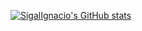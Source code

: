 [![SigalIgnacio's GitHub stats](https://github-readme-stats.vercel.app/api?username=sigalignacio)](https://github.com/anuraghazra/github-readme-stats)

